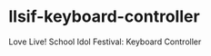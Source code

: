 llsif-keyboard-controller
=========================

Love Live! School Idol Festival: Keyboard Controller

